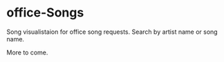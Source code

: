 # office-Songs
Song visualistaion for office song requests. Search by artist name or song name.

More to come.